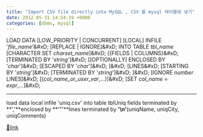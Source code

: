```yaml
---
title: "Import CSV file directly into MySQL , CSV 를 mysql 테이블에 넣기"
date: 2012-05-31 14:54:19 +0900
categories: [dbms, mysql]
---
```


LOAD DATA [LOW_PRIORITY | CONCURRENT] [LOCAL] INFILE '*file_name*'&amp;#xD;
    [REPLACE | IGNORE]&amp;#xD;
    INTO TABLE *tbl_name*    [CHARACTER SET *charset_name*]&amp;#xD;
    [{FIELDS | COLUMNS}&amp;#xD;
        [TERMINATED BY '*string*']&amp;#xD;
        [[OPTIONALLY] ENCLOSED BY '*char*']&amp;#xD;
        [ESCAPED BY '*char*']&amp;#xD;
    ]&amp;#xD;
    [LINES&amp;#xD;
        [STARTING BY '*string*']&amp;#xD;
        [TERMINATED BY '*string*']&amp;#xD;
    ]&amp;#xD;
    [IGNORE *number* LINES]&amp;#xD;
    [(*col_name_or_user_var*,...)]&amp;#xD;
    [SET *col_name* = *expr*,...]&amp;#xD;


- - - - - -

  
load data local infile 'uniq.csv' into table tblUniq fields terminated by **','**enclosed by **'"'**lines terminated by **'\n'**(uniqName, uniqCity, uniqComments)  
  



[🔗link](http://www.mins01.com/mh/tech/read/772)